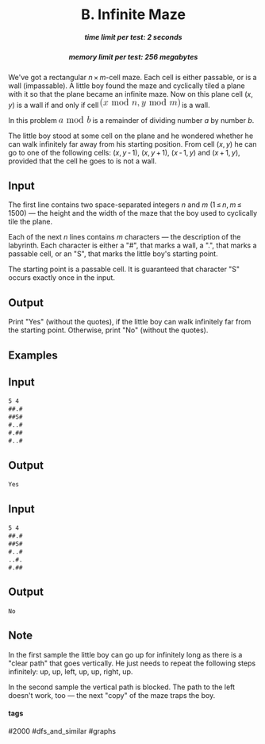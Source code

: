 <h1 style='text-align: center;'> B. Infinite Maze</h1>

<h5 style='text-align: center;'>time limit per test: 2 seconds</h5>
<h5 style='text-align: center;'>memory limit per test: 256 megabytes</h5>

We've got a rectangular *n* × *m*-cell maze. Each cell is either passable, or is a wall (impassable). A little boy found the maze and cyclically tiled a plane with it so that the plane became an infinite maze. Now on this plane cell (*x*, *y*) is a wall if and only if cell ![](images/5820f73507b71bbab0564415ed80476b7cbd4b71.png) is a wall.

In this problem ![](images/6dd276f849101e7efda6cb8031d4056744d532a1.png) is a remainder of dividing number *a* by number *b*.

The little boy stood at some cell on the plane and he wondered whether he can walk infinitely far away from his starting position. From cell (*x*, *y*) he can go to one of the following cells: (*x*, *y* - 1), (*x*, *y* + 1), (*x* - 1, *y*) and (*x* + 1, *y*), provided that the cell he goes to is not a wall.

## Input

The first line contains two space-separated integers *n* and *m* (1 ≤ *n*, *m* ≤ 1500) — the height and the width of the maze that the boy used to cyclically tile the plane.

Each of the next *n* lines contains *m* characters — the description of the labyrinth. Each character is either a "#", that marks a wall, a ".", that marks a passable cell, or an "S", that marks the little boy's starting point. 

The starting point is a passable cell. It is guaranteed that character "S" occurs exactly once in the input.

## Output

Print "Yes" (without the quotes), if the little boy can walk infinitely far from the starting point. Otherwise, print "No" (without the quotes).

## Examples

## Input


```
5 4  
##.#  
##S#  
#..#  
#.##  
#..#  

```
## Output


```
Yes  

```
## Input


```
5 4  
##.#  
##S#  
#..#  
..#.  
#.##  

```
## Output


```
No  

```
## Note

In the first sample the little boy can go up for infinitely long as there is a "clear path" that goes vertically. He just needs to repeat the following steps infinitely: up, up, left, up, up, right, up.

In the second sample the vertical path is blocked. The path to the left doesn't work, too — the next "copy" of the maze traps the boy.



#### tags 

#2000 #dfs_and_similar #graphs 